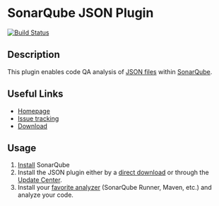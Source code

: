 SonarQube JSON Plugin
====================

[![Build Status](https://api.travis-ci.org/racodond/sonar-json-plugin.svg)](https://travis-ci.org/racodond/sonar-json-plugin)

## Description
This plugin enables code QA analysis of [JSON files](http://json.org/) within [SonarQube](http://www.sonarqube.org).

## Useful Links

* [Homepage](https://github.com/racodond/sonar-json-plugin)
* [Issue tracking](https://github.com/racodond/sonar-json-plugin/issues)
* [Download](https://github.com/racodond/sonar-json-plugin/releases/)

## Usage
1. [Install](http://docs.sonarqube.org/display/SONAR/Setup+and+Upgrade) SonarQube
2. Install the JSON plugin either by a [direct download](https://github.com/racodond/sonar-json-plugin/releases) or through the [Update Center](http://docs.sonarqube.org/display/SONAR/Update+Center).
3. Install your [favorite analyzer](http://docs.sonarqube.org/display/SONAR/Analyzing+Source+Code#AnalyzingSourceCode-RunningAnalysis) (SonarQube Runner, Maven, etc.) and analyze your code.
